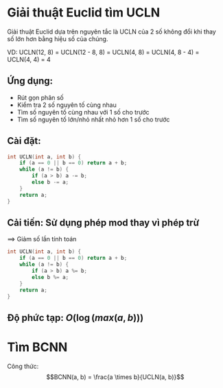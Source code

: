 # Giải thuật Euclid tìm UCLN

Giải thuật Euclid dựa trên nguyên tắc là UCLN của 2 số không đổi khi thay số lớn hơn bằng hiệu số của chúng.

VD: UCLN(12, 8) = UCLN(12 - 8, 8) = UCLN(4, 8) = UCLN(4, 8 - 4) = UCLN(4, 4) = 4

## Ứng dụng:
- Rút gọn phân số
- Kiểm tra 2 số nguyên tố cùng nhau
- Tìm số nguyên tố cùng nhau với 1 số cho trước
- Tìm số nguyên tố lớn/nhỏ nhất nhỏ hơn 1 số cho trước

## Cài đặt:

```cpp
int UCLN(int a, int b) {
    if (a == 0 || b == 0) return a + b; 
    while (a != b) {
        if (a > b) a -= b;
        else b -= a;
    }
    return a;
}
```

## Cải tiến: Sử dụng phép mod thay vì phép trừ
==> Giảm số lần tính toán

```cpp
int UCLN(int a, int b) {
    if (a == 0 || b == 0) return a + b; 
    while (a != b) {
        if (a > b) a %= b;
        else b %= a;
    }
    return a;
}
```

## Độ phức tạp: $O(\log(max(a, b)))$

# Tìm BCNN

Công thức: $$BCNN(a, b) = \frac{a \times b}{UCLN(a, b)}$$
